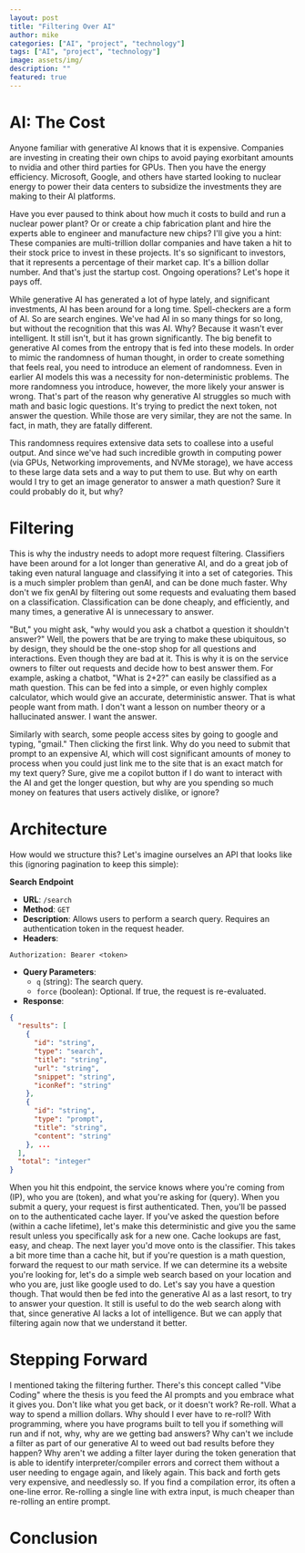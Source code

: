 ```yaml
---
layout: post
title: "Filtering Over AI"
author: mike
categories: ["AI", "project", "technology"]
tags: ["AI", "project", "technology"]
image: assets/img/
description: ""
featured: true
---
```


# AI: The Cost

Anyone familiar with generative AI knows that it is expensive. Companies are investing in creating their own chips to avoid paying exorbitant amounts to nvidia and other third parties for GPUs. Then you have the energy efficiency. Microsoft, Google, and others have started looking to nuclear energy to power their data centers to subsidize the investments they are making to their AI platforms.

Have you ever paused to think about how much it costs to build and run a nuclear power plant? Or or create a chip fabrication plant and hire the experts able to engineer and manufacture new chips? I'll give you a hint: These companies are multi-trillion dollar companies and have taken a hit to their stock price to invest in these projects. It's so significant to investors, that it represents a percentage of their market cap. It's a billion dollar number. And that's just the startup cost. Ongoing operations? Let's hope it pays off.

While generative AI has generated a lot of hype lately, and significant investments, AI has been around for a long time. Spell-checkers are a form of AI. So are search engines. We've had AI in so many things for so long, but without the recognition that this was AI. Why? Because it wasn't ever intelligent. It still isn't, but it has grown significantly. The big benefit to generative AI comes from the entropy that is fed into these models. In order to mimic the randomness of human thought, in order to create something that feels real, you need to introduce an element of randomness. Even in earlier AI models this was a necessity for non-deterministic problems. The more randomness you introduce, however, the more likely your answer is wrong. That's part of the reason why generative AI struggles so much with math and basic logic questions. It's trying to predict the next token, not answer the question. While those are very similar, they are not the same. In fact, in math, they are fatally different.

This randomness requires extensive data sets to coallese into a useful output. And since we've had such incredible growth in computing power (via GPUs, Networking improvements, and NVMe storage), we have access to these large data sets and a way to put them to use. But why on earth would I try to get an image generator to answer a math question? Sure it could probably do it, but why?

# Filtering

This is why the industry needs to adopt more request filtering. Classifiers have been around for a lot longer than generative AI, and do a great job of taking even natural language and classifying it into a set of categories. This is a much simpler problem than genAI, and can be done much faster. Why don't we fix genAI by filtering out some requests and evaluating them based on a classification. Classification can be done cheaply, and efficiently, and many times, a generative AI is unnecessary to answer.

"But," you might ask, "why would you ask a chatbot a question it shouldn't answer?" Well, the powers that be are trying to make these ubiquitous, so by design, they should be the one-stop shop for all questions and interactions. Even though they are bad at it. This is why it is on the service owners to filter out requests and decide how to best answer them. For example, asking a chatbot, "What is 2+2?" can easily be classified as a math question. This can be fed into a simple, or even highly complex calculator, which would give an accurate, deterministic answer. That is what people want from math. I don't want a lesson on number theory or a hallucinated answer. I want the answer.

Similarly with search, some people access sites by going to google and typing, "gmail." Then clicking the first link. Why do you need to submit that prompt to an expensive AI, which will cost significant amounts of money to process when you could just link me to the site that is an exact match for my text query? Sure, give me a copilot button if I do want to interact with the AI and get the longer question, but why are you spending so much money on features that users actively dislike, or ignore?

# Architecture

How would we structure this? Let's imagine ourselves an API that looks like this (ignoring pagination to keep this simple):

**Search Endpoint**

- **URL**: `/search`
- **Method**: `GET`
- **Description**: Allows users to perform a search query. Requires an authentication token in the request header.
- **Headers**:

```
Authorization: Bearer <token>
```

- **Query Parameters**:
  - `q` (string): The search query.
  - `force` (boolean): Optional. If true, the request is re-evaluated.
- **Response**:

```json
{
  "results": [
    {
      "id": "string",
      "type": "search",
      "title": "string",
      "url": "string",
      "snippet": "string",
      "iconRef": "string"
    },
    {
      "id": "string",
      "type": "prompt",
      "title": "string",
      "content": "string"
    }, ...
  ],
  "total": "integer"
}
```

When you hit this endpoint, the service knows where you're coming from (IP), who you are (token), and what you're asking for (query). When you submit a query, your request is first authenticated. Then, you'll be passed on to the authenticated cache layer. If you've asked the question before (within a cache lifetime), let's make this deterministic and give you the same result unless you specifically ask for a new one. Cache lookups are fast, easy, and cheap. The next layer you'd move onto is the classifier. This takes a bit more time than a cache hit, but if you're question is a math question, forward the request to our math service. If we can determine its a website you're looking for, let's do a simple web search based on your location and who you are, just like google used to do. Let's say you have a question though. That would then be fed into the generative AI as a last resort, to try to answer your question. It still is useful to do the web search along with that, since generative AI lacks a lot of intelligence. But we can apply that filtering again now that we understand it better.

# Stepping Forward

I mentioned taking the filtering further. There's this concept called "Vibe Coding" where the thesis is you feed the AI prompts and you embrace what it gives you. Don't like what you get back, or it doesn't work? Re-roll. What a way to spend a million dollars. Why should I ever have to re-roll? With programming, where you have programs built to tell you if something will run and if not, why, why are we getting bad answers? Why can't we include a filter as part of our generative AI to weed out bad results before they happen? Why aren't we adding a filter layer during the token generation that is able to identify interpreter/compiler errors and correct them without a user needing to engage again, and likely again. This back and forth gets very expensive, and needlessly so. If you find a compilation error, its often a one-line error. Re-rolling a single line with extra input, is much cheaper than re-rolling an entire prompt.

# Conclusion
